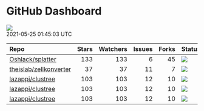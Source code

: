 GitHub Dashboard
================

![](https://github.com/lazappi/gh-dashboard/workflows/Render%20Status/badge.svg)  
2021-05-25 01:45:03 UTC

| Repo                                                                | Stars | Watchers | Issues | Forks | Status                                                                                                                                                  | Commit                                                                                                                                                                |
| :------------------------------------------------------------------ | ----: | -------: | -----: | ----: | :------------------------------------------------------------------------------------------------------------------------------------------------------ | :-------------------------------------------------------------------------------------------------------------------------------------------------------------------- |
| [Oshlack/splatter](https://github.com/Oshlack/splatter)             |   133 |      133 |      6 |    45 | [![](https://github.com/Oshlack/splatter/workflows/R-CMD-check-bioc/badge.svg)](https://github.com/Oshlack/splatter/actions/runs/859753248)             | <a href="https://github.com/Oshlack/splatter/commit/bef776a105d49621545d237cf671f4de990d8b0d" title="Merge branch 'RELEASE_3_13'">bef776</a>                          |
| [theislab/zellkonverter](https://github.com/theislab/zellkonverter) |    37 |       37 |     11 |     7 | [![](https://github.com/theislab/zellkonverter/workflows/R-CMD-check-bioc/badge.svg)](https://github.com/theislab/zellkonverter/actions/runs/859859261) | <a href="https://github.com/theislab/zellkonverter/commit/eef05c9839ab8bbaa53a087e329023c24454762f" title="Merge remote-tracking branch 'upstream/master'">eef05c</a> |
| [lazappi/clustree](https://github.com/lazappi/clustree)             |   103 |      103 |     12 |    10 | [![](https://github.com/lazappi/clustree/workflows/R-CMD-check/badge.svg)](https://github.com/lazappi/clustree/actions/runs/450958999)                  | <a href="https://github.com/lazappi/clustree/commit/df3f57713c44cf2254aa64f889c4b376cd01e7df" title="Update CI (#68)">df3f57</a>                                      |
| [lazappi/clustree](https://github.com/lazappi/clustree)             |   103 |      103 |     12 |    10 | [![](https://github.com/lazappi/clustree/workflows/pkgdown/badge.svg)](https://github.com/lazappi/clustree/actions/runs/450887969)                      | <a href="https://github.com/lazappi/clustree/commit/887e1d05ecf7dcf22b3beea3b513b8ed287cf47e" title="Run test coverage GHA on ci branch">887e1d</a>                   |
| [lazappi/clustree](https://github.com/lazappi/clustree)             |   103 |      103 |     12 |    10 | [![](https://github.com/lazappi/clustree/workflows/test-coverage/badge.svg)](https://github.com/lazappi/clustree/actions/runs/450959002)                | <a href="https://github.com/lazappi/clustree/commit/df3f57713c44cf2254aa64f889c4b376cd01e7df" title="Update CI (#68)">df3f57</a>                                      |
